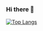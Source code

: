 ### Hi there 👋

[![Top Langs](https://github-readme-stats.vercel.app/api/top-langs/AndrewKorn=anuraghazra&layout=compact)](https://github.com/anuraghazra/github-readme-stats)

<!--
**AndrewKorn/AndrewKorn** is a ✨ _special_ ✨ repository because its `README.md` (this file) appears on your GitHub profile.

Here are some ideas to get you started:

- 🔭 I’m currently working on ...
- 🌱 I’m currently learning ...
- 👯 I’m looking to collaborate on ...
- 🤔 I’m looking for help with ...
- 💬 Ask me about ...
- 📫 How to reach me: ...
- 😄 Pronouns: ...
- ⚡ Fun fact: ...
-->
